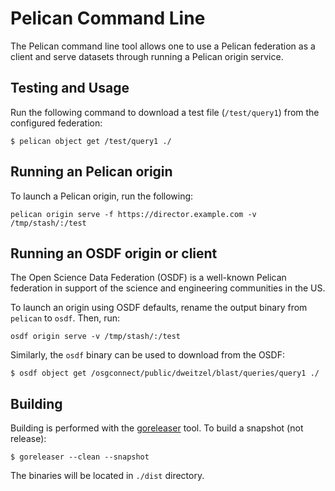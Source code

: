 
Pelican Command Line
====================

The Pelican command line tool allows one to use a Pelican
federation as a client and serve datasets through running a
Pelican origin service.

Testing and Usage
-----------------

Run the following command to download a test file (`/test/query1`) from the
configured federation:

```
$ pelican object get /test/query1 ./
```


Running an Pelican origin
-------------------------

To launch a Pelican origin, run the following:

```
pelican origin serve -f https://director.example.com -v /tmp/stash/:/test
```

Running an OSDF origin or client
--------------------------------

The Open Science Data Federation (OSDF) is a well-known Pelican federation
in support of the science and engineering communities in the US.

To launch an origin using OSDF defaults, rename the output binary from
`pelican` to `osdf`.  Then, run:

```
osdf origin serve -v /tmp/stash/:/test
```

Similarly, the `osdf` binary can be used to download from the OSDF:

```
$ osdf object get /osgconnect/public/dweitzel/blast/queries/query1 ./
```


Building
--------

Building is performed with the [goreleaser](https://goreleaser.com/) tool.  To build a snapshot (not release):

    $ goreleaser --clean --snapshot

The binaries will be located in `./dist` directory.
